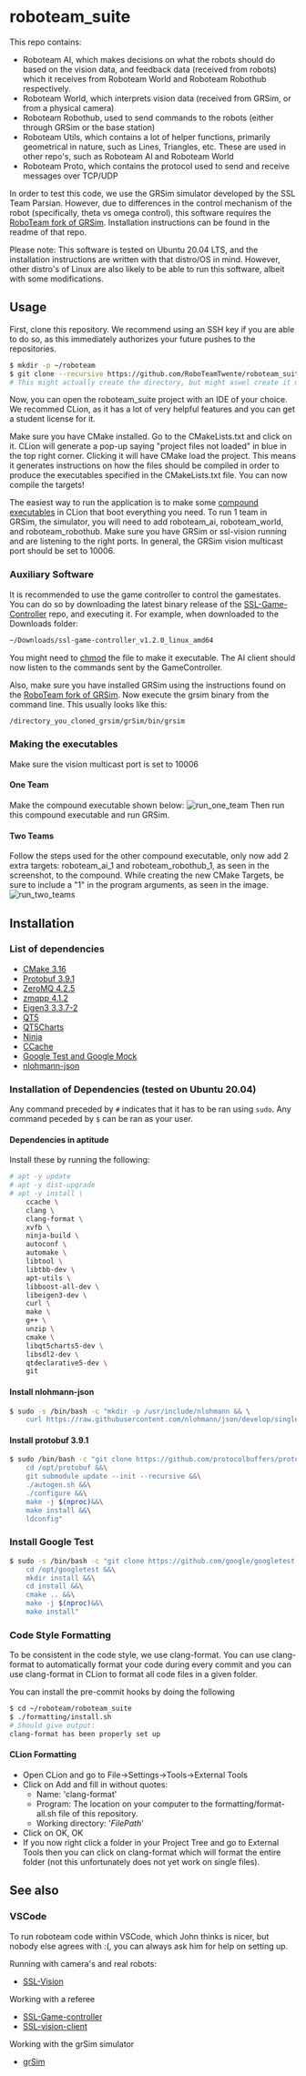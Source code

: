 # roboteam_suite

This repo contains:

- Roboteam AI, which makes decisions on what the robots should do based on the vision data, and feedback data (received from robots) which it receives from Roboteam World and Roboteam Robothub respectively.
- Roboteam World, which interprets vision data (received from GRSim, or from a physical camera)
- Roboteam Robothub, used to send commands to the robots (either through GRSim or the base station)
- Roboteam Utils, which contains a lot of helper functions, primarily geometrical in nature, such as Lines, Triangles, etc. These are used in other repo's, such as Roboteam AI and Roboteam World
- Roboteam Proto, which contains the protocol used to send and receive messages over TCP/UDP

In order to test this code, we use the GRSim simulator developed by the SSL Team Parsian. However, due to differences in the control mechanism of the robot (specifically, theta vs omega control), this software requires the [RoboTeam fork of GRSim](https://github.com/RoboTeamTwente/grSim). Installation instructions can be found in the readme of that repo.

Please note:
This software is tested on Ubuntu 20.04 LTS, and the installation instructions are written with that distro/OS in mind. However, other distro's of Linux are also likely to be able to run this software, albeit with some modifications.

## Usage

First, clone this repository. We recommend using an SSH key if you are able to do so, as this immediately authorizes your future pushes to the repositories.

```bash
$ mkdir -p ~/roboteam
$ git clone --recursive https://github.com/RoboTeamTwente/roboteam_suite.git ~/roboteam/roboteam_suite
# This might actually create the directory, but might aswel create it manually
```

Now, you can open the roboteam_suite project with an IDE of your choice. We recommed CLion, as it has a lot of very helpful features and you can get a student license for it.

Make sure you have CMake installed. Go to the CMakeLists.txt and click on it. CLion will generate a pop-up saying "project files not loaded" in blue in the top right corner. Clicking it will have CMake load the project. This means it generates instructions on how the files should be compiled in order to produce the executables specified in the CMakeLists.txt file. You can now compile the targets!

The easiest way to run the application is to make some [compound executables](https://www.jetbrains.com/help/clion/run-debug-configuration.html#config-folders) in CLion that boot everything you need. To run 1 team in GRSim, the simulator, you will need to add roboteam_ai, roboteam_world, and roboteam_robothub.
Make sure you have GRSim or ssl-vision running and are listening to the right ports. In general, the GRSim vision multicast port should be set to 10006.

### Auxiliary Software

It is recommended to use the game controller to control the gamestates. You can do so by downloading the latest binary release of the [SSL-Game-Controller](https://github.com/RoboCup-SSL/ssl-game-controller) repo, and executing it. For example, when downloaded to the Downloads folder:

```bash
~/Downloads/ssl-game-controller_v1.2.0_linux_amd64
```

You might need to [chmod](https://www.howtoforge.com/tutorial/linux-chmod-command/) the file to make it executable. The AI client should now listen to the commands sent by the GameController.

Also, make sure you have installed GRSim using the instructions found on the [RoboTeam fork of GRSim](https://github.com/RoboTeamTwente/grSim). Now execute the grsim binary from the command line. This usually looks like this:

```bash
/directory_you_cloned_grsim/grSim/bin/grsim
```

### Making the executables

Make sure the vision multicast port is set to 10006

#### One Team

Make the compound executable shown below:
![run_one_team](https://github.com/RoboTeamTwente/roboteam_suite/blob/RobotJesse-patch-1/readme_images/run_two_teams.png?raw=true)
Then run this compound executable and run GRSim.

#### Two Teams

Follow the steps used for the other compound executable, only now add 2 extra targets: roboteam_ai_1 and roboteam_robothub_1, as seen in the screenshot, to the compound. While creating the new CMake Targets, be sure to include a "1" in the program arguments, as seen in the image.
![run_two_teams](https://github.com/RoboTeamTwente/roboteam_suite/blob/RobotJesse-patch-1/readme_images/run_two_teams.png?raw=true)

## Installation

### List of dependencies

- [CMake 3.16](https://cmake.org/)
- [Protobuf 3.9.1](https://developers.google.com/protocol-buffers/)
- [ZeroMQ 4.2.5](https://zeromq.org/)
- [zmqpp 4.1.2](https://github.com/zeromq/zmqpp)
- [Eigen3 3.3.7-2](http://eigen.tuxfamily.org/index.php?title=Main_Page)
- [QT5](https://wiki.qt.io/Install_Qt_5_on_Ubuntu)
- [QT5Charts](https://doc.qt.io/qt-5/qtcharts-index.html)
- [Ninja](http://ninja-build.org)
- [CCache](https://ccache.dev)
- [Google Test and Google Mock](https://github.com/google/googletest)
- [nlohmann-json](https://github.com/nlohmann/json)

### Installation of Dependencies (tested on Ubuntu 20.04)

Any command preceded by `#` indicates that it has to be ran using `sudo`.
Any command peceded by `$` can be ran as your user.

#### Dependencies in aptitude

Install these by running the following:

```bash
# apt -y update
# apt -y dist-upgrade
# apt -y install \
    ccache \
    clang \
    clang-format \
    xvfb \
    ninja-build \
    autoconf \
    automake \
    libtool \
    libtbb-dev \
    apt-utils \
    libboost-all-dev \
    libeigen3-dev \
    curl \
    make \
    g++ \
    unzip \
    cmake \
    libqt5charts5-dev \
    libsdl2-dev \
    qtdeclarative5-dev \
    git
```

#### Install nlohmann-json

```bash
$ sudo -s /bin/bash -c "mkdir -p /usr/include/nlohmann && \
    curl https://raw.githubusercontent.com/nlohmann/json/develop/single_include/nlohmann/json.hpp > /usr/include/nlohmann/json.hpp"
```

#### Install protobuf 3.9.1

```bash
$ sudo /bin/bash -c "git clone https://github.com/protocolbuffers/protobuf.git /opt/protobuf &&\
    cd /opt/protobuf &&\
    git submodule update --init --recursive &&\
    ./autogen.sh &&\
    ./configure &&\
    make -j $(nproc)&&\
    make install &&\
    ldconfig"
```

### Install Google Test

```bash
$ sudo -s /bin/bash -c "git clone https://github.com/google/googletest.git /opt/googletest &&\
    cd /opt/googletest &&\
    mkdir install &&\
    cd install &&\
    cmake .. &&\
    make -j $(nproc)&&\
    make install"
```

### Code Style Formatting
To be consistent in the code style, we use clang-format. You can use clang-format to automatically format your code during every commit and you can use clang-format in CLion to format all code files in a given folder.

You can install the pre-commit hooks by doing the following

```bash
$ cd ~/roboteam/roboteam_suite
$ ./formatting/install.sh
# Should give output:
clang-format has been properly set up
```

#### CLion Formatting

- Open CLion and go to File->Settings->Tools->External Tools
- Click on Add and fill in without quotes: 
  - Name: 'clang-format'
  - Program: The location on your computer to the formatting/format-all.sh file of this repository.
  - Working directory: '$FilePath$'
- Click on OK, OK
- If you now right click a folder in your Project Tree and go to External Tools then you can click on clang-format which will format the entire folder (not this unfortunately does not yet work on single files).

## See also

### VSCode

To run roboteam code within VSCode, which John thinks is nicer, but nobody else agrees with :(, you can always ask him for help on setting up.

Running with camera's and real robots:

- [SSL-Vision](https://github.com/RoboCup-SSL/ssl-vision)

Working with a referee

- [SSL-Game-controller](https://github.com/RoboCup-SSL/ssl-game-controller)
- [SSL-vision-client](https://github.com/RoboCup-SSL/ssl-vision-client)

Working with the grSim simulator

- [grSim](https://github.com/RoboTeamTwente/grSim)

